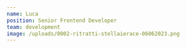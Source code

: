 ```yaml
---
name: Luca
position: Senior Frontend Developer
team: development
image: /uploads/0002-ritratti-stellaierace-06062023.png
---
```

